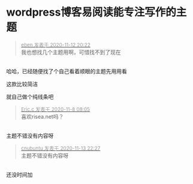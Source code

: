 # wordpress博客易阅读能专注写作的主题


<div class="quote"><blockquote><font size="2"><a href="https://www.hostloc.com/forum.php?mod=redirect&amp;goto=findpost&amp;pid=9445278&amp;ptid=763868" target="_blank"><font color="#999999">eben 发表于 2020-11-12 20:22</font></a></font><br />
我也想找几个主题用啊，可惜找不到了现在</blockquote></div><br />
哈哈，已经随便找了个自己看着顺眼的主题先用用看

这款比较简洁<br />
<img id="aimg_JX3un" onclick="zoom(this, this.src, 0, 0, 0)" class="zoom" src="https://picture.kisslove.cn/images/2020/11/13/84564.png" onmouseover="img_onmouseoverfunc(this)" onload="thumbImg(this)" border="0" alt="" />

就自己做个纯线条吧

<div class="quote"><blockquote><font size="2"><a href="https://www.hostloc.com/forum.php?mod=redirect&amp;goto=findpost&amp;pid=9419314&amp;ptid=763868" target="_blank"><font color="#999999">Eric.c 发表于 2020-11-8 08:05</font></a></font><br />
喜欢risea.net吗？</blockquote></div><br />
主题不错没有内容呀 <img src="static/image/smiley/default/lol.gif" smilieid="12" border="0" alt="" />

<div class="quote"><blockquote><font size="2"><a href="https://www.hostloc.com/forum.php?mod=redirect&amp;goto=findpost&amp;pid=9450826&amp;ptid=763868" target="_blank"><font color="#999999">cnubuntu 发表于 2020-11-13 22:27</font></a></font><br />
主题不错没有内容呀</blockquote></div><br />
还没时间加
